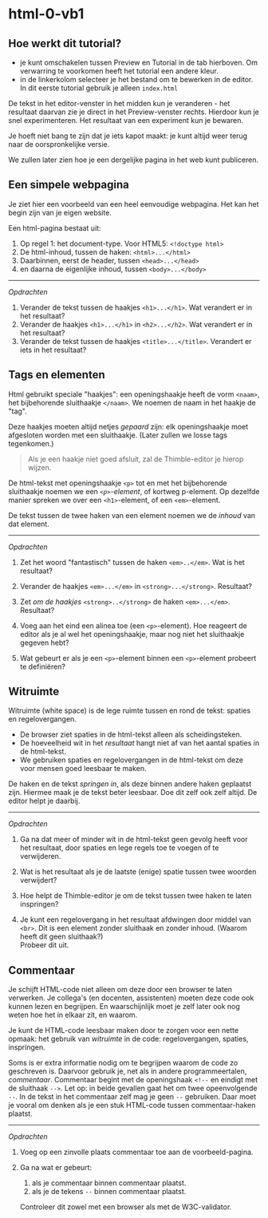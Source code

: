 # html-0-vb1

## Hoe werkt dit tutorial?

* je kunt omschakelen tussen Preview en Tutorial in de tab hierboven. Om verwarring te voorkomen heeft het tutorial een andere kleur.
* in de linkerkolom selecteer je het bestand om te bewerken in de editor. In dit eerste tutorial gebruik je alleen `index.html`

De tekst in het editor-venster in het midden kun je veranderen - 
het resultaat daarvan zie je direct in het Preview-venster rechts. 
Hierdoor kun je snel experimenteren.
Het resultaat van een experiment kun je bewaren.

Je hoeft niet bang te zijn dat je iets kapot maakt: 
je kunt altijd weer terug naar de oorspronkelijke versie.

We zullen later zien hoe je een dergelijke pagina in het web kunt publiceren.


## Een simpele webpagina

Je ziet hier een voorbeeld van een heel eenvoudige webpagina.
Het kan het begin zijn van je eigen website.

Een html-pagina bestaat uit:

1. Op regel 1: het document-type. Voor HTML5: `<!doctype html>`
2. De html-inhoud, tussen de haken: `<html>...</html>`
3. Daarbinnen, eerst de header, tussen `<head>...</head>`
4. en daarna de eigenlijke inhoud, tussen `<body>...</body>`

---

*Opdrachten*

1. Verander de tekst tussen de haakjes `<h1>...</h1>`.
   Wat verandert er in het resultaat?
2. Verander de haakjes `<h1>...</h1>` in `<h2>...</h2>`.
   Wat verandert er in het resultaat?
3. Verander de tekst tussen de haakjes `<title>...</title>`. Verandert er iets in het resultaat?

## Tags en elementen

Html gebruikt speciale "haakjes": een openingshaakje
heeft de vorm `<naam>`, het bijbehorende sluithaakje
`</naam>`. We noemen de naam in het haakje de "tag".

Deze haakjes moeten altijd netjes *gepaard* zijn: elk openingshaakje moet afgesloten worden met een sluithaakje. (Later zullen we losse tags tegenkomen.)

> Als je een haakje niet goed afsluit, zal de Thimble-editor je hierop wijzen.

De html-tekst met openingshaakje `<p>` tot en met
het bijbehorende sluithaakje noemen we een *`<p>`-element*, of kortweg p-element. 
Op dezelfde manier spreken we over een `<h1>`-element, of een `<em>`-element.

De tekst tussen de twee haken van een element noemen we de *inhoud* van dat element.

---

*Opdrachten*

1. Zet het woord "fantastisch" tussen de haken  `<em>..</em>`. Wat is het resultaat?

2. Verander de haakjes `<em>...</em>` in `<strong>...</strong>`. Resultaat?

3. Zet *om de haakjes* `<strong>..</strong>` de haken `<em>...</em>`. Resultaat?

4. Voeg aan het eind een alinea toe (een `<p>`-element). Hoe reageert de editor als je al wel het openingshaakje, maar nog niet het sluithaakje gegeven hebt?

5. Wat gebeurt er als je een `<p>`-element binnen een `<p>`-element probeert te definiëren?


## Witruimte

Witruimte (white space) is de lege ruimte tussen en rond de tekst: spaties en regelovergangen.

* De browser ziet spaties in de html-tekst alleen als scheidingsteken.
* De hoeveelheid wit in het *resultaat* hangt niet af van het aantal spaties in de html-tekst.
* We gebruiken spaties en regelovergangen in de html-tekst om deze voor mensen goed leesbaar te maken.

De haken en de tekst *springen in*, als deze binnen andere haken geplaatst zijn. Hiermee maak je de tekst beter leesbaar.
Doe dit zelf ook zelf altijd. De editor helpt je daarbij.

---

*Opdrachten*

1. Ga na dat meer of minder wit in de html-tekst geen gevolg heeft voor het resultaat, door spaties en lege regels toe te voegen of te verwijderen.

2. Wat is het resultaat als je de laatste (enige) spatie tussen twee woorden verwijdert?

3. Hoe helpt de Thimble-editor je om de tekst tussen twee haken te laten inspringen?

4. Je kunt een regelovergang in het resultaat afdwingen door middel van `<br>`. Dit is een element zonder sluithaak en zonder inhoud. (Waarom heeft dit geen sluithaak?) <br> Probeer dit uit.

## Commentaar
Je schijft HTML-code niet alleen om deze door een browser te laten verwerken.
Je collega's (en docenten, assistenten) moeten deze code ook kunnen lezen en begrijpen. En waarschijnlijk moet je zelf later ook nog weten hoe het in elkaar zit, en waarom.

Je kunt de HTML-code leesbaar maken door te zorgen voor een nette opmaak: het gebruik van *witruimte* in de code: regelovergangen, spaties, inspringen.

Soms is er extra informatie nodig om te begrijpen waarom de code zo geschreven is. Daarvoor gebruik je, net als in andere programmeertalen, *commentaar*.
Commentaar begint met de openingshaak `<!--` en eindigt met de sluithaak `-->`.
Let op: in beide gevallen gaat het om twee opeenvolgende `--`.
In de tekst in het commentaar zelf mag je geen `--` gebruiken. Daar moet je vooral om denken als je een stuk HTML-code tussen commentaar-haken plaatst.

---

*Opdrachten*

1. Voeg op een zinvolle plaats commentaar toe aan de voorbeeld-pagina.

2. Ga na wat er gebeurt:

   1. als je commentaar binnen commentaar plaatst.
   2. als je de tekens `--` binnen commentaar plaatst.

   Controleer dit zowel met een browser als met de W3C-validator.
